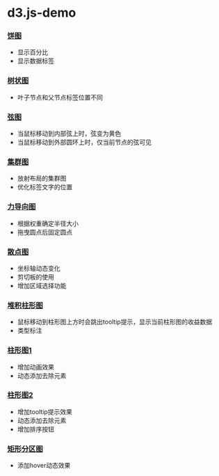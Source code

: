 # d3.js-demo
### [饼图](https://skychx.github.io/Learning-File/D3/demo/Pies.html)
* 显示百分比 
* 显示数据标签

### [树状图](https://skychx.github.io/Learning-File/D3/demo/Tree%20Diagram.html)
* 叶子节点和父节点标签位置不同

### [弦图](https://skychx.github.io/Learning-File/D3/demo/Chord.html)
* 当鼠标移动到内部弦上时，弦变为黄色
* 当鼠标移动到外部圆环上时，仅当前节点的弦可见

### [集群图](https://skychx.github.io/Learning-File/D3/demo/Cluster%20Diagram.html)
* 放射布局的集群图
* 优化标签文字的位置

### [力导向图](https://skychx.github.io/Learning-File/D3/demo/Force.html)
* 根据权重确定半径大小
* 拖曳圆点后固定圆点

### [散点图](https://skychx.github.io/Learning-File/D3/demo/Scatter%20plot.html)
* 坐标轴动态变化
* 剪切板的使用
* 增加区域选择功能

### [堆积柱形图](https://skychx.github.io/Learning-File/D3/demo/Stack.html)
* 鼠标移动到柱形图上方时会跳出tooltip提示，显示当前柱形图的收益数据
* 类型标注

### [柱形图1](https://skychx.github.io/Learning-File/D3/demo/adding%20and%20removing%20values%20from%20a%20chart.html)
* 增加动画效果
* 动态添加去除元素

### [柱形图2](https://skychx.github.io/Learning-File/D3/demo/div%20tooltip.html)
* 增加tooltip提示效果
* 动态添加去除元素
* 增加排序按钮

### [矩形分区图](https://skychx.github.io/Learning-File/D3/demo/Partition.html)
* 添加hover动态效果

